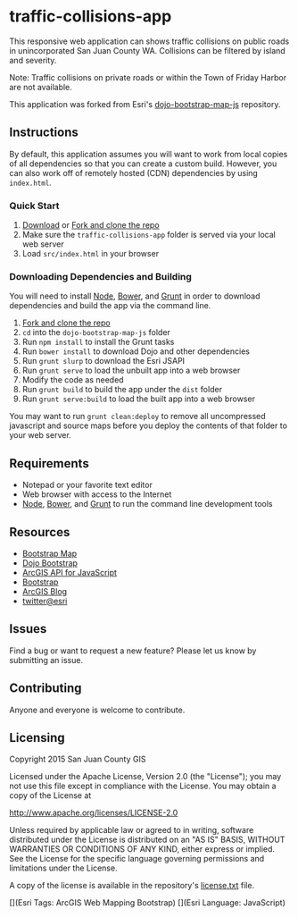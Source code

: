 # traffic-collisions-app

This responsive web application can shows traffic collisions on public roads in unincorporated San Juan County WA. Collisions can be filtered by island and severity.

Note: Traffic collisions on private roads or within the Town of Friday Harbor are not available.

This application was forked from Esri's [dojo-bootstrap-map-js](https://github.com/Esri/dojo-bootstrap-map-js) repository.

## Instructions

By default, this application assumes you will want to work from local copies of all dependencies so that you can create a custom build. However, you can also work off of remotely hosted (CDN) dependencies by using `index.html`.

### Quick Start

1. [Download](https://github.com/sjcgis/traffic-collisions-app/archive/master.zip) or [Fork and clone the repo](https://help.github.com/articles/fork-a-repo)
2. Make sure the `traffic-collisions-app` folder is served via your local web server
3. Load `src/index.html` in your browser

### Downloading Dependencies and Building

You will need to install [Node](http://nodejs.org/), [Bower](http://bower.io/), and [Grunt](http://gruntjs.com/) in order to download dependencies and build the app via the command line.

1. [Fork and clone the repo](https://help.github.com/articles/fork-a-repo)
2. `cd` into the `dojo-bootstrap-map-js` folder
3. Run `npm install` to install the Grunt tasks
4. Run `bower install` to download Dojo and other dependencies
5. Run `grunt slurp` to download the Esri JSAPI
6. Run `grunt serve` to load the unbuilt app into a web browser
7. Modify the code as needed
8. Run `grunt build` to build the app under the `dist` folder
9. Run `grunt serve:build` to load the built app into a web browser

You may want to run `grunt clean:deploy` to remove all uncompressed javascript and source maps before you deploy the contents of that folder to your web server.

## Requirements

* Notepad or your favorite text editor
* Web browser with access to the Internet
* [Node](http://nodejs.org/), [Bower](http://bower.io/), and [Grunt](http://gruntjs.com/) to run the command line development tools

## Resources

* [Bootstrap Map](//github.com/Esri/bootstrap-map-js)
* [Dojo Bootstrap](//github.com/xsokev/Dojo-Bootstrap)
* [ArcGIS API for JavaScript](//js.arcgis.com)
* [Bootstrap](//getbootstrap.com)
* [ArcGIS Blog](http://blogs.esri.com/esri/arcgis)
* [twitter@esri](http://twitter.com/esri)

## Issues

Find a bug or want to request a new feature?  Please let us know by submitting an issue.

## Contributing

Anyone and everyone is welcome to contribute.

## Licensing
Copyright 2015 San Juan County GIS

Licensed under the Apache License, Version 2.0 (the "License");
you may not use this file except in compliance with the License.
You may obtain a copy of the License at

   http://www.apache.org/licenses/LICENSE-2.0

Unless required by applicable law or agreed to in writing, software
distributed under the License is distributed on an "AS IS" BASIS,
WITHOUT WARRANTIES OR CONDITIONS OF ANY KIND, either express or implied.
See the License for the specific language governing permissions and
limitations under the License.

A copy of the license is available in the repository's [license.txt](https://raw.github.com/Esri/dojo-bootstrap-map-js/master/license.txt) file.

[](Esri Tags: ArcGIS Web Mapping Bootstrap)
[](Esri Language: JavaScript)​
